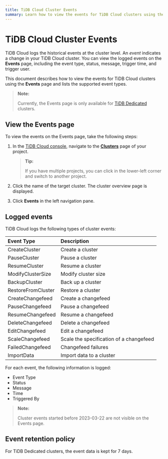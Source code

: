 ```yaml
---
title: TiDB Cloud Cluster Events
summary: Learn how to view the events for TiDB Cloud clusters using the Events page.
---
```


# TiDB Cloud Cluster Events

TiDB Cloud logs the historical events at the cluster level. An *event* indicates a change in your TiDB Cloud cluster. You can view the logged events on the **Events** page, including the event type, status, message, trigger time, and trigger user.

This document describes how to view the events for TiDB Cloud clusters using the **Events** page and lists the supported event types.

> **Note:**
>
> Currently, the Events page is only available for [TiDB Dedicated](/tidb-cloud/select-cluster-tier.md#tidb-dedicated) clusters.

## View the Events page

To view the events on the Events page, take the following steps:

1. In the [TiDB Cloud console](https://tidbcloud.com/), navigate to the [**Clusters**](https://tidbcloud.com/console/clusters) page of your project.

    > **Tip:**
    >
    > If you have multiple projects, you can click <MDSvgIcon name="icon-left-projects" /> in the lower-left corner and switch to another project.

2. Click the name of the target cluster. The cluster overview page is displayed.
3. Click **Events** in the left navigation pane.

## Logged events

TiDB Cloud logs the following types of cluster events:

| Event Type| Description |
|:--- |:--- |
| CreateCluster |  Create a cluster |  
| PauseCluster |   Pause a cluster |  
| ResumeCluster |   Resume a cluster | 
| ModifyClusterSize |   Modify cluster size | 
| BackupCluster |   Back up a cluster |  
| RestoreFromCluster |   Restore a cluster |  
| CreateChangefeed |   Create a changefeed |  
| PauseChangefeed |   Pause a changefeed | 
| ResumeChangefeed |   Resume a changefeed | 
| DeleteChangefeed |   Delete a changefeed |  
| EditChangefeed |  Edit a changefeed |  
| ScaleChangefeed |   Scale the specification of a changefeed |  
| FailedChangefeed |   Changefeed failures |  
| ImportData |   Import data to a cluster |  

For each event, the following information is logged:

- Event Type
- Status
- Message
- Time
- Triggered By

> **Note:**
>
> Cluster events started before 2023-03-22 are not visible on the Events page.

## Event retention policy

For TiDB Dedicated clusters, the event data is kept for 7 days.
